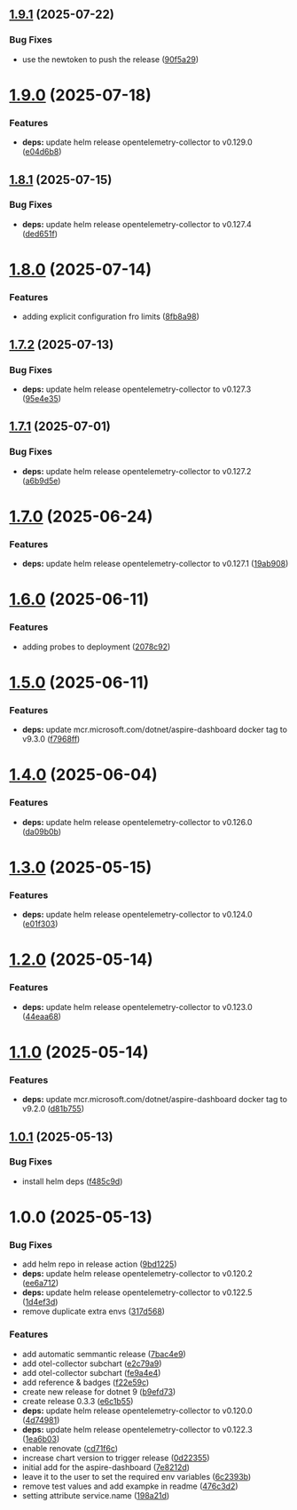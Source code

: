 ## [1.9.1](https://github.com/kube-the-home/aspire-dashboard-helm/compare/1.9.0...1.9.1) (2025-07-22)


### Bug Fixes

* use the newtoken to push the release ([90f5a29](https://github.com/kube-the-home/aspire-dashboard-helm/commit/90f5a2944d8fd74d8a590dc9c54799bc75c0f00a))

# [1.9.0](https://github.com/kube-the-home/aspire-dashboard-helm/compare/1.8.1...1.9.0) (2025-07-18)


### Features

* **deps:** update helm release opentelemetry-collector to v0.129.0 ([e04d6b8](https://github.com/kube-the-home/aspire-dashboard-helm/commit/e04d6b8a866742681dc2678439b348c3d14227c6))

## [1.8.1](https://github.com/kube-the-home/aspire-dashboard-helm/compare/1.8.0...1.8.1) (2025-07-15)


### Bug Fixes

* **deps:** update helm release opentelemetry-collector to v0.127.4 ([ded651f](https://github.com/kube-the-home/aspire-dashboard-helm/commit/ded651f7d997aa0713500401ffb9ec5d6eba0be0))

# [1.8.0](https://github.com/kube-the-home/aspire-dashboard-helm/compare/1.7.2...1.8.0) (2025-07-14)


### Features

* adding explicit configuration fro limits ([8fb8a98](https://github.com/kube-the-home/aspire-dashboard-helm/commit/8fb8a985444407f99411590c03cbd68516285f28))

## [1.7.2](https://github.com/kube-the-home/aspire-dashboard-helm/compare/1.7.1...1.7.2) (2025-07-13)


### Bug Fixes

* **deps:** update helm release opentelemetry-collector to v0.127.3 ([95e4e35](https://github.com/kube-the-home/aspire-dashboard-helm/commit/95e4e353329f032c2576bb735eb17ffcf2c343e1))

## [1.7.1](https://github.com/kube-the-home/aspire-dashboard-helm/compare/1.7.0...1.7.1) (2025-07-01)


### Bug Fixes

* **deps:** update helm release opentelemetry-collector to v0.127.2 ([a6b9d5e](https://github.com/kube-the-home/aspire-dashboard-helm/commit/a6b9d5e8572e23ad043d70f4d2abcefdfdb8bd9b))

# [1.7.0](https://github.com/kube-the-home/aspire-dashboard-helm/compare/1.6.0...1.7.0) (2025-06-24)


### Features

* **deps:** update helm release opentelemetry-collector to v0.127.1 ([19ab908](https://github.com/kube-the-home/aspire-dashboard-helm/commit/19ab9080ae7d30e5006d8e65ac54e70912a0d02b))

# [1.6.0](https://github.com/kube-the-home/aspire-dashboard-helm/compare/1.5.0...1.6.0) (2025-06-11)


### Features

* adding probes to deployment ([2078c92](https://github.com/kube-the-home/aspire-dashboard-helm/commit/2078c923ca00381fe7539b613e7f7e89270d8c46))

# [1.5.0](https://github.com/kube-the-home/aspire-dashboard-helm/compare/1.4.0...1.5.0) (2025-06-11)


### Features

* **deps:** update mcr.microsoft.com/dotnet/aspire-dashboard docker tag to v9.3.0 ([f7968ff](https://github.com/kube-the-home/aspire-dashboard-helm/commit/f7968ff16d027a4df560e720ebbb2bdf2dc9dd6a))

# [1.4.0](https://github.com/kube-the-home/aspire-dashboard-helm/compare/1.3.0...1.4.0) (2025-06-04)


### Features

* **deps:** update helm release opentelemetry-collector to v0.126.0 ([da09b0b](https://github.com/kube-the-home/aspire-dashboard-helm/commit/da09b0bf008f93908b2805a1fb71d5a6ae8dec46))

# [1.3.0](https://github.com/kube-the-home/aspire-dashboard-helm/compare/1.2.0...1.3.0) (2025-05-15)


### Features

* **deps:** update helm release opentelemetry-collector to v0.124.0 ([e01f303](https://github.com/kube-the-home/aspire-dashboard-helm/commit/e01f303e04f42728669071e91b77494a5945d152))

# [1.2.0](https://github.com/kube-the-home/aspire-dashboard-helm/compare/1.1.0...1.2.0) (2025-05-14)


### Features

* **deps:** update helm release opentelemetry-collector to v0.123.0 ([44eaa68](https://github.com/kube-the-home/aspire-dashboard-helm/commit/44eaa68a281f759a26648c9e6fd8b5d5e1727b2d))

# [1.1.0](https://github.com/kube-the-home/aspire-dashboard-helm/compare/1.0.1...1.1.0) (2025-05-14)


### Features

* **deps:** update mcr.microsoft.com/dotnet/aspire-dashboard docker tag to v9.2.0 ([d81b755](https://github.com/kube-the-home/aspire-dashboard-helm/commit/d81b75540c48e6359ce7521c525d800398a32718))

## [1.0.1](https://github.com/kube-the-home/aspire-dashboard-helm/compare/1.0.0...1.0.1) (2025-05-13)


### Bug Fixes

* install helm deps ([f485c9d](https://github.com/kube-the-home/aspire-dashboard-helm/commit/f485c9d337373066d022c0c70d0820f41b3e7a73))

# 1.0.0 (2025-05-13)


### Bug Fixes

* add helm repo in release action ([9bd1225](https://github.com/kube-the-home/aspire-dashboard-helm/commit/9bd1225eb22610e47420b14071caaec0a8221d45))
* **deps:** update helm release opentelemetry-collector to v0.120.2 ([ee6a712](https://github.com/kube-the-home/aspire-dashboard-helm/commit/ee6a712224f03835239c6540e0e6cf3eb147ab90))
* **deps:** update helm release opentelemetry-collector to v0.122.5 ([1d4ef3d](https://github.com/kube-the-home/aspire-dashboard-helm/commit/1d4ef3d9b2ca9f57f81d66c42ab97a11a5d0c7e6))
* remove duplicate extra envs ([317d568](https://github.com/kube-the-home/aspire-dashboard-helm/commit/317d5683fc21372be1aecc327569e4832bb5724d))


### Features

* add automatic semmantic release ([7bac4e9](https://github.com/kube-the-home/aspire-dashboard-helm/commit/7bac4e9346a778f9de8cc274d402edab4707ff25))
* add otel-collector subchart ([e2c79a9](https://github.com/kube-the-home/aspire-dashboard-helm/commit/e2c79a97db78df7b5db8e941297c85871662a8a7))
* add otel-collector subchart ([fe9a4e4](https://github.com/kube-the-home/aspire-dashboard-helm/commit/fe9a4e44c500345959d3536511e60539ce60b7d1))
* add reference & badges ([f22e59c](https://github.com/kube-the-home/aspire-dashboard-helm/commit/f22e59c03dc5ad7d19bd71977c0151ba05841192))
* create new release for dotnet 9 ([b9efd73](https://github.com/kube-the-home/aspire-dashboard-helm/commit/b9efd73f8bb4bf1a6892ef81f105bb9e761e2b28))
* create release 0.3.3 ([e6c1b55](https://github.com/kube-the-home/aspire-dashboard-helm/commit/e6c1b55a1ee61a50bc2f525413f1e6e0d65f8ec6))
* **deps:** update helm release opentelemetry-collector to v0.120.0 ([4d74981](https://github.com/kube-the-home/aspire-dashboard-helm/commit/4d7498155dd41b057194908cb56ee7841a90051f))
* **deps:** update helm release opentelemetry-collector to v0.122.3 ([1ea6b03](https://github.com/kube-the-home/aspire-dashboard-helm/commit/1ea6b037bfae60d46ffcf1a915761ba451c38f3a))
* enable renovate ([cd71f6c](https://github.com/kube-the-home/aspire-dashboard-helm/commit/cd71f6c968c82eb25545e0962ff49620b666e9d7))
* increase chart version to trigger release ([0d22355](https://github.com/kube-the-home/aspire-dashboard-helm/commit/0d223550e5d3d142b03ceb1408e1ccb961fd8b51))
* initial add for the aspire-dashboard ([7e8212d](https://github.com/kube-the-home/aspire-dashboard-helm/commit/7e8212da4a307ce7778b3a1b0259884cf269a202))
* leave it to the user to set the required env variables ([6c2393b](https://github.com/kube-the-home/aspire-dashboard-helm/commit/6c2393b3a46dbfeeb630d653ffcd0e8d9da68cda))
* remove test values and add exampke in readme ([476c3d2](https://github.com/kube-the-home/aspire-dashboard-helm/commit/476c3d2dad87794af34ba155b0385c90a516911e))
* setting attribute service.name ([198a21d](https://github.com/kube-the-home/aspire-dashboard-helm/commit/198a21d9f5e6510bb497d0a034fe21d8c46a7fb1))
